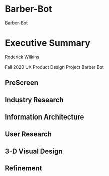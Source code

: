 # Barber-Bot
Barber-Bot

# Executive Summary

Roderick Wilkins


Fall 2020 UX Product Design Project
Barber Bot


## PreScreen 


## Industry Research


## Information Architecture



## User Research



## 3-D Visual Design


## Refinement 
